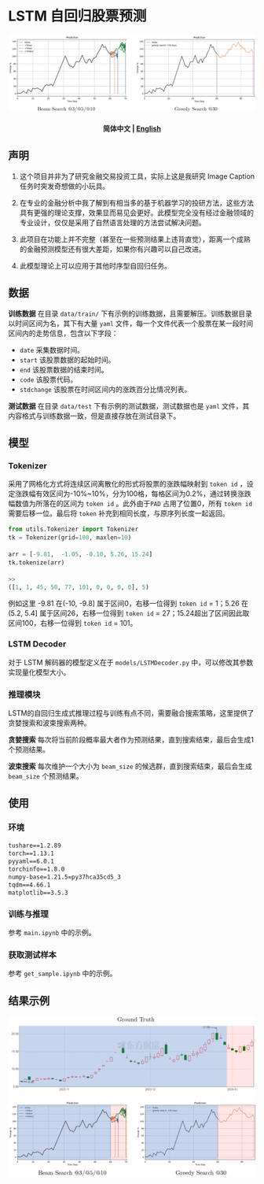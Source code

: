 # LSTM 自回归股票预测

![s](img/title.png)

<h4 align="center">
    <p>
        <b>简体中文</b> |
        <a href="https://github.com/Aldenhovel/lstm-ar-stock-predict/blob/main/readme_en.md">English</a> 
    <p>
</h4>

## 声明

1. 这个项目并非为了研究金融交易投资工具，实际上这是我研究 Image Caption 任务时突发奇想做的小玩具。

2. 在专业的金融分析中我了解到有相当多的基于机器学习的投研方法，这些方法具有更强的理论支撑，效果显而易见会更好。此模型完全没有经过金融领域的专业设计，仅仅是采用了自然语言处理的方法尝试解决问题。

3. 此项目在功能上并不完整（甚至在一些预测结果上违背直觉），距离一个成熟的金融预测模型还有很大差距，如果你有兴趣可以自己改进。

4. 此模型理论上可以应用于其他时序型自回归任务。



## 数据

**训练数据** 在目录 `data/train/` 下有示例的训练数据，且需要解压。训练数据目录以时间区间为名，其下有大量 `yaml` 文件，每一个文件代表一个股票在某一段时间区间内的走势信息，包含以下字段：

- `date` 采集数据时间。
- `start` 该股票数据的起始时间。
- `end` 该股票数据的结束时间。
- `code` 该股票代码。
- `stdchange` 该股票在时间区间内的涨跌百分比情况列表。

**测试数据** 在目录 `data/test` 下有示例的测试数据，测试数据也是 `yaml` 文件，其内容格式与训练数据一致，但是直接存放在测试目录下。



## 模型

### Tokenizer

采用了网格化方式将连续区间离散化的形式将股票的涨跌幅映射到 `token id` ，设定涨跌幅有效区间为-10%~10%，分为100格，每格区间为0.2%，通过转换涨跌幅数值为所落在的区间为 `token id` 。此外由于`PAD` 占用了位置0，所有 `token id`需要后移一位。最后将 `token` 补充到相同长度，与原序列长度一起返回。

```python
from utils.Tokenizer import Tokenizer
tk = Tokenizer(grid=100, maxlen=10)

arr = [-9.81,  -1.05, -0.10, 5.26, 15.24]
tk.tokenize(arr)

>>
([1, 1, 45, 50, 77, 101, 0, 0, 0, 0], 5)
```

例如这里 -9.81 在(-10, -9.8] 属于区间0，右移一位得到 `token id` = 1；5.26 在 (5.2, 5.4] 属于区间26，右移一位得到 `token id` = 27；15.24超出了区间因此取区间100，右移一位得到 `token id` = 101。

### LSTM Decoder

对于 LSTM 解码器的模型定义在于 `models/LSTMDecoder.py` 中，可以修改其参数实现量化模型大小。

### 推理模块

LSTM的自回归生成式推理过程与训练有点不同，需要融合搜索策略，这里提供了贪婪搜索和波束搜索两种。

**贪婪搜索** 每次将当前阶段概率最大者作为预测结果，直到搜索结束，最后会生成1个预测结果。

**波束搜索** 每次维护一个大小为 `beam_size` 的候选群，直到搜索结束，最后会生成 `beam_size` 个预测结果。



## 使用

### 环境

```
tushare==1.2.89
torch==1.13.1
pyyaml==6.0.1
torchinfo==1.8.0
numpy-base=1.21.5=py37hca35cd5_3
tqdm==4.66.1
matplotlib==3.5.3
```

### 训练与推理

参考 `main.ipynb` 中的示例。

### 获取测试样本

参考 `get_sample.ipynb` 中的示例。

## 结果示例

![sample1](img/sample.png)

